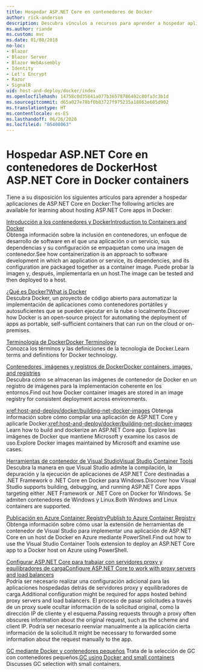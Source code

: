 ```yaml
---
title: Hospedar ASP.NET Core en contenedores de Docker
author: rick-anderson
description: Descubra vínculos a recursos para aprender a hospedar aplicaciones de ASP.NET Core en contenedores de Docker.
ms.author: riande
ms.custom: mvc
ms.date: 01/08/2018
no-loc:
- Blazor
- Blazor Server
- Blazor WebAssembly
- Identity
- Let's Encrypt
- Razor
- SignalR
uid: host-and-deploy/docker/index
ms.openlocfilehash: 14758c0d35841a077b36578786402c80fa3c3b1d
ms.sourcegitcommit: d65a027e78bf0b83727f975235a18863e685d902
ms.translationtype: HT
ms.contentlocale: es-ES
ms.lasthandoff: 06/26/2020
ms.locfileid: "85408063"
---
```

# <a name="host-aspnet-core-in-docker-containers"></a><span data-ttu-id="2896e-103">Hospedar ASP.NET Core en contenedores de Docker</span><span class="sxs-lookup"><span data-stu-id="2896e-103">Host ASP.NET Core in Docker containers</span></span>

<span data-ttu-id="2896e-104">Tiene a su disposición los siguientes artículos para aprender a hospedar aplicaciones de ASP.NET Core en Docker:</span><span class="sxs-lookup"><span data-stu-id="2896e-104">The following articles are available for learning about hosting ASP.NET Core apps in Docker:</span></span>

[<span data-ttu-id="2896e-105">Introducción a los contenedores y Docker</span><span class="sxs-lookup"><span data-stu-id="2896e-105">Introduction to Containers and Docker</span></span>](/dotnet/standard/microservices-architecture/container-docker-introduction/index)  
<span data-ttu-id="2896e-106">Obtenga información sobre la inclusión en contenedores, un enfoque de desarrollo de software en el que una aplicación o un servicio, sus dependencias y su configuración se empaquetan como una imagen de contenedor.</span><span class="sxs-lookup"><span data-stu-id="2896e-106">See how containerization is an approach to software development in which an application or service, its dependencies, and its configuration are packaged together as a container image.</span></span> <span data-ttu-id="2896e-107">Puede probar la imagen y, después, implementarla en un host.</span><span class="sxs-lookup"><span data-stu-id="2896e-107">The image can be tested and then deployed to a host.</span></span>

[<span data-ttu-id="2896e-108">¿Qué es Docker?</span><span class="sxs-lookup"><span data-stu-id="2896e-108">What is Docker</span></span>](/dotnet/standard/microservices-architecture/container-docker-introduction/docker-defined)  
<span data-ttu-id="2896e-109">Descubra Docker, un proyecto de código abierto para automatizar la implementación de aplicaciones como contenedores portátiles y autosuficientes que se pueden ejecutar en la nube o localmente.</span><span class="sxs-lookup"><span data-stu-id="2896e-109">Discover how Docker is an open-source project for automating the deployment of apps as portable, self-sufficient containers that can run on the cloud or on-premises.</span></span>

[<span data-ttu-id="2896e-110">Terminología de Docker</span><span class="sxs-lookup"><span data-stu-id="2896e-110">Docker Terminology</span></span>](/dotnet/standard/microservices-architecture/container-docker-introduction/docker-terminology)  
<span data-ttu-id="2896e-111">Conozca los términos y las definiciones de la tecnología de Docker.</span><span class="sxs-lookup"><span data-stu-id="2896e-111">Learn terms and definitions for Docker technology.</span></span>

[<span data-ttu-id="2896e-112">Contenedores, imágenes y registros de Docker</span><span class="sxs-lookup"><span data-stu-id="2896e-112">Docker containers, images, and registries</span></span>](/dotnet/standard/microservices-architecture/container-docker-introduction/docker-containers-images-registries)  
<span data-ttu-id="2896e-113">Descubra cómo se almacenan las imágenes de contenedor de Docker en un registro de imágenes para la implementación coherente en los entornos.</span><span class="sxs-lookup"><span data-stu-id="2896e-113">Find out how Docker container images are stored in an image registry for consistent deployment across environments.</span></span>

<span data-ttu-id="2896e-114"><xref:host-and-deploy/docker/building-net-docker-images> Obtenga información sobre cómo compilar una aplicación de ASP.NET Core y aplicarle Docker.</span><span class="sxs-lookup"><span data-stu-id="2896e-114"><xref:host-and-deploy/docker/building-net-docker-images> Learn how to build and dockerize an ASP.NET Core app.</span></span> <span data-ttu-id="2896e-115">Explore las imágenes de Docker que mantiene Microsoft y examine los casos de uso.</span><span class="sxs-lookup"><span data-stu-id="2896e-115">Explore Docker images maintained by Microsoft and examine use cases.</span></span>

[<span data-ttu-id="2896e-116">Herramientas de contenedor de Visual Studio</span><span class="sxs-lookup"><span data-stu-id="2896e-116">Visual Studio Container Tools</span></span>](xref:host-and-deploy/docker/visual-studio-tools-for-docker)  
<span data-ttu-id="2896e-117">Descubra la manera en que Visual Studio admite la compilación, la depuración y la ejecución de aplicaciones de ASP.NET Core destinadas a .NET Framework o .NET Core en Docker para Windows.</span><span class="sxs-lookup"><span data-stu-id="2896e-117">Discover how Visual Studio supports building, debugging, and running ASP.NET Core apps targeting either .NET Framework or .NET Core on Docker for Windows.</span></span> <span data-ttu-id="2896e-118">Se admiten contenedores de Windows y Linux.</span><span class="sxs-lookup"><span data-stu-id="2896e-118">Both Windows and Linux containers are supported.</span></span>

[<span data-ttu-id="2896e-119">Publicación en Azure Container Registry</span><span class="sxs-lookup"><span data-stu-id="2896e-119">Publish to Azure Container Registry</span></span>](/azure/vs-azure-tools-docker-hosting-web-apps-in-docker)  
<span data-ttu-id="2896e-120">Obtenga información sobre cómo usar la extensión de herramientas de contenedor de Visual Studio para implementar una aplicación de ASP.NET Core en un host de Docker en Azure mediante PowerShell.</span><span class="sxs-lookup"><span data-stu-id="2896e-120">Find out how to use the Visual Studio Container Tools extension to deploy an ASP.NET Core app to a Docker host on Azure using PowerShell.</span></span>

[<span data-ttu-id="2896e-121">Configurar ASP.NET Core para trabajar con servidores proxy y equilibradores de carga</span><span class="sxs-lookup"><span data-stu-id="2896e-121">Configure ASP.NET Core to work with proxy servers and load balancers</span></span>](xref:host-and-deploy/proxy-load-balancer)  
<span data-ttu-id="2896e-122">Podría ser necesario realizar una configuración adicional para las aplicaciones hospedadas detrás de servidores proxy y equilibradores de carga.</span><span class="sxs-lookup"><span data-stu-id="2896e-122">Additional configuration might be required for apps hosted behind proxy servers and load balancers.</span></span> <span data-ttu-id="2896e-123">El proceso de pasar solicitudes a través de un proxy suele ocultar información de la solicitud original, como la dirección IP de cliente y el esquema.</span><span class="sxs-lookup"><span data-stu-id="2896e-123">Passing requests through a proxy often obscures information about the original request, such as the scheme and client IP.</span></span> <span data-ttu-id="2896e-124">Podría ser necesario reenviar manualmente a la aplicación cierta información de la solicitud.</span><span class="sxs-lookup"><span data-stu-id="2896e-124">It might be necessary to forwarded some information about the request manually to the app.</span></span>

<span data-ttu-id="2896e-125">[GC mediante Docker y contenedores pequeños](xref:performance/memory#sc) Trata de la selección de GC con contenedores pequeños.</span><span class="sxs-lookup"><span data-stu-id="2896e-125">[GC using Docker and small containers](xref:performance/memory#sc) Discusses GC selection with small containers.</span></span>